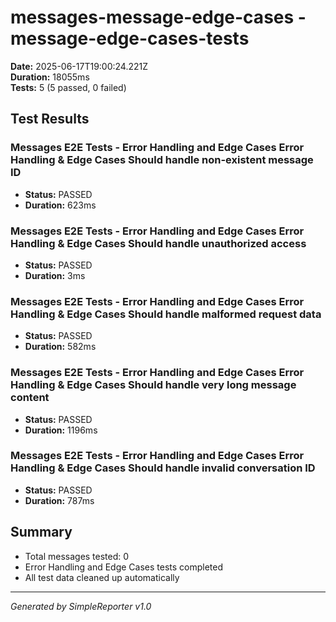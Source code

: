 # messages-message-edge-cases - message-edge-cases-tests

**Date:** 2025-06-17T19:00:24.221Z  
**Duration:** 18055ms  
**Tests:** 5 (5 passed, 0 failed)

## Test Results


### Messages E2E Tests - Error Handling and Edge Cases Error Handling & Edge Cases Should handle non-existent message ID
- **Status:** PASSED
- **Duration:** 623ms



### Messages E2E Tests - Error Handling and Edge Cases Error Handling & Edge Cases Should handle unauthorized access
- **Status:** PASSED
- **Duration:** 3ms



### Messages E2E Tests - Error Handling and Edge Cases Error Handling & Edge Cases Should handle malformed request data
- **Status:** PASSED
- **Duration:** 582ms



### Messages E2E Tests - Error Handling and Edge Cases Error Handling & Edge Cases Should handle very long message content
- **Status:** PASSED
- **Duration:** 1196ms



### Messages E2E Tests - Error Handling and Edge Cases Error Handling & Edge Cases Should handle invalid conversation ID
- **Status:** PASSED
- **Duration:** 787ms



## Summary

- Total messages tested: 0
- Error Handling and Edge Cases tests completed
- All test data cleaned up automatically

---
*Generated by SimpleReporter v1.0*
